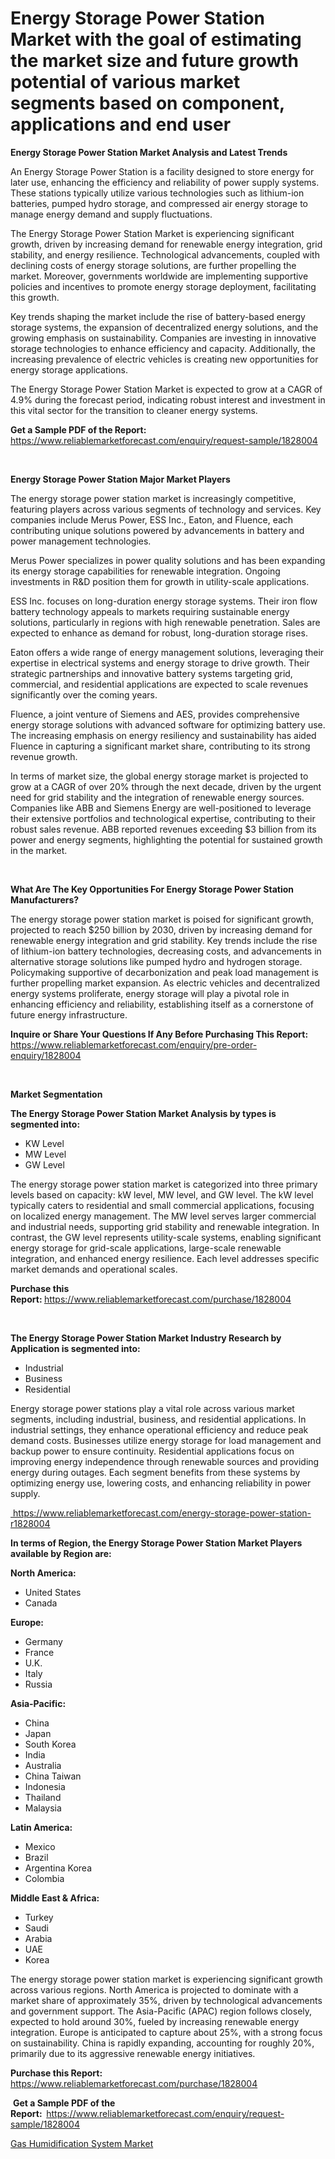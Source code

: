 <p><h1>Energy Storage Power Station Market with the goal of estimating the market size and future growth potential of various market segments based on component, applications and end user</h1></p><p><strong>Energy Storage Power Station Market Analysis and Latest Trends</strong></p>
<p><p>An Energy Storage Power Station is a facility designed to store energy for later use, enhancing the efficiency and reliability of power supply systems. These stations typically utilize various technologies such as lithium-ion batteries, pumped hydro storage, and compressed air energy storage to manage energy demand and supply fluctuations.</p><p>The Energy Storage Power Station Market is experiencing significant growth, driven by increasing demand for renewable energy integration, grid stability, and energy resilience. Technological advancements, coupled with declining costs of energy storage solutions, are further propelling the market. Moreover, governments worldwide are implementing supportive policies and incentives to promote energy storage deployment, facilitating this growth.</p><p>Key trends shaping the market include the rise of battery-based energy storage systems, the expansion of decentralized energy solutions, and the growing emphasis on sustainability. Companies are investing in innovative storage technologies to enhance efficiency and capacity. Additionally, the increasing prevalence of electric vehicles is creating new opportunities for energy storage applications.</p><p>The Energy Storage Power Station Market is expected to grow at a CAGR of 4.9% during the forecast period, indicating robust interest and investment in this vital sector for the transition to cleaner energy systems.</p></p>
<p><strong>Get a Sample PDF of the Report:&nbsp;</strong> <a href="https://www.reliablemarketforecast.com/enquiry/request-sample/1828004?utm_campaign=1102&utm_medium=2&utm_source=Github&utm_content=ia&utm_term=19022025&utm_id=energy-storage-power-station">https://www.reliablemarketforecast.com/enquiry/request-sample/1828004</a></p>
<p>&nbsp;</p>
<p><strong>Energy Storage Power Station Major Market Players</strong></p>
<p><p>The energy storage power station market is increasingly competitive, featuring players across various segments of technology and services. Key companies include Merus Power, ESS Inc., Eaton, and Fluence, each contributing unique solutions powered by advancements in battery and power management technologies.</p><p>Merus Power specializes in power quality solutions and has been expanding its energy storage capabilities for renewable integration. Ongoing investments in R&D position them for growth in utility-scale applications.</p><p>ESS Inc. focuses on long-duration energy storage systems. Their iron flow battery technology appeals to markets requiring sustainable energy solutions, particularly in regions with high renewable penetration. Sales are expected to enhance as demand for robust, long-duration storage rises.</p><p>Eaton offers a wide range of energy management solutions, leveraging their expertise in electrical systems and energy storage to drive growth. Their strategic partnerships and innovative battery systems targeting grid, commercial, and residential applications are expected to scale revenues significantly over the coming years.</p><p>Fluence, a joint venture of Siemens and AES, provides comprehensive energy storage solutions with advanced software for optimizing battery use. The increasing emphasis on energy resiliency and sustainability has aided Fluence in capturing a significant market share, contributing to its strong revenue growth.</p><p>In terms of market size, the global energy storage market is projected to grow at a CAGR of over 20% through the next decade, driven by the urgent need for grid stability and the integration of renewable energy sources. Companies like ABB and Siemens Energy are well-positioned to leverage their extensive portfolios and technological expertise, contributing to their robust sales revenue. ABB reported revenues exceeding $3 billion from its power and energy segments, highlighting the potential for sustained growth in the market.</p></p>
<p>&nbsp;</p>
<p><strong>What Are The Key Opportunities For Energy Storage Power Station Manufacturers?</strong></p>
<p><p>The energy storage power station market is poised for significant growth, projected to reach $250 billion by 2030, driven by increasing demand for renewable energy integration and grid stability. Key trends include the rise of lithium-ion battery technologies, decreasing costs, and advancements in alternative storage solutions like pumped hydro and hydrogen storage. Policymaking supportive of decarbonization and peak load management is further propelling market expansion. As electric vehicles and decentralized energy systems proliferate, energy storage will play a pivotal role in enhancing efficiency and reliability, establishing itself as a cornerstone of future energy infrastructure.</p></p>
<p><strong>Inquire or Share Your Questions If Any Before Purchasing This Report:</strong> <a href="https://www.reliablemarketforecast.com/enquiry/pre-order-enquiry/1828004?utm_campaign=1102&utm_medium=2&utm_source=Github&utm_content=ia&utm_term=19022025&utm_id=energy-storage-power-station">https://www.reliablemarketforecast.com/enquiry/pre-order-enquiry/1828004</a></p>
<p>&nbsp;</p>
<p><strong>Market Segmentation</strong></p>
<p><strong>The Energy Storage Power Station Market Analysis by types is segmented into:</strong></p>
<p><ul><li>KW Level</li><li>MW Level</li><li>GW Level</li></ul></p>
<p><p>The energy storage power station market is categorized into three primary levels based on capacity: kW level, MW level, and GW level. The kW level typically caters to residential and small commercial applications, focusing on localized energy management. The MW level serves larger commercial and industrial needs, supporting grid stability and renewable integration. In contrast, the GW level represents utility-scale systems, enabling significant energy storage for grid-scale applications, large-scale renewable integration, and enhanced energy resilience. Each level addresses specific market demands and operational scales.</p></p>
<p><strong>Purchase this Report:&nbsp;</strong><a href="https://www.reliablemarketforecast.com/purchase/1828004?utm_campaign=1102&utm_medium=2&utm_source=Github&utm_content=ia&utm_term=19022025&utm_id=energy-storage-power-station">https://www.reliablemarketforecast.com/purchase/1828004</a></p>
<p>&nbsp;</p>
<p><strong>The Energy Storage Power Station Market Industry Research by Application is segmented into:</strong></p>
<p><ul><li>Industrial</li><li>Business</li><li>Residential</li></ul></p>
<p><p>Energy storage power stations play a vital role across various market segments, including industrial, business, and residential applications. In industrial settings, they enhance operational efficiency and reduce peak demand costs. Businesses utilize energy storage for load management and backup power to ensure continuity. Residential applications focus on improving energy independence through renewable sources and providing energy during outages. Each segment benefits from these systems by optimizing energy use, lowering costs, and enhancing reliability in power supply.</p></p>
<p><a href="https://www.reliablemarketforecast.com/energy-storage-power-station-r1828004?utm_campaign=1102&utm_medium=2&utm_source=Github&utm_content=ia&utm_term=19022025&utm_id=energy-storage-power-station">&nbsp;https://www.reliablemarketforecast.com/energy-storage-power-station-r1828004</a></p>
<p><strong>In terms of Region, the Energy Storage Power Station Market Players available by Region are:</strong></p>
<p>
    <p> <strong> North America: </strong>
        <ul>
            <li>United States</li>
            <li>Canada</li>
        </ul>
        </p> 
    <p> <strong> Europe: </strong>
        <ul>
            <li>Germany</li>
            <li>France</li>
            <li>U.K.</li>
            <li>Italy</li>
            <li>Russia</li>
        </ul>
        </p> 
    <p> <strong> Asia-Pacific: </strong>
        <ul>
            <li>China</li>
            <li>Japan</li>
            <li>South Korea</li>
            <li>India</li>
            <li>Australia</li>
            <li>China Taiwan</li>
            <li>Indonesia</li>
            <li>Thailand</li>
            <li>Malaysia</li>
        </ul>
        </p> 
    <p> <strong> Latin America: </strong>
        <ul>
            <li>Mexico</li>
            <li>Brazil</li>
            <li>Argentina Korea</li>
            <li>Colombia</li>
        </ul>
        </p> 
    <p> <strong> Middle East & Africa: </strong>
        <ul>
            <li>Turkey</li>
            <li>Saudi</li>
            <li>Arabia</li>
            <li>UAE</li>
            <li>Korea</li>
        </ul>
    </p>
    </p>
<p><p>The energy storage power station market is experiencing significant growth across various regions. North America is projected to dominate with a market share of approximately 35%, driven by technological advancements and government support. The Asia-Pacific (APAC) region follows closely, expected to hold around 30%, fueled by increasing renewable energy integration. Europe is anticipated to capture about 25%, with a strong focus on sustainability. China is rapidly expanding, accounting for roughly 20%, primarily due to its aggressive renewable energy initiatives.</p></p>
<p><strong>Purchase this Report: </strong><a href="https://www.reliablemarketforecast.com/purchase/1828004?utm_campaign=1102&utm_medium=2&utm_source=Github&utm_content=ia&utm_term=19022025&utm_id=energy-storage-power-station">https://www.reliablemarketforecast.com/purchase/1828004</a></p>
<p>&nbsp;<strong>Get a Sample PDF of the Report:&nbsp;&nbsp;</strong><a href="https://www.reliablemarketforecast.com/enquiry/request-sample/1828004?utm_campaign=1102&utm_medium=2&utm_source=Github&utm_content=ia&utm_term=19022025&utm_id=energy-storage-power-station">https://www.reliablemarketforecast.com/enquiry/request-sample/1828004</a></p>
<p><strong></strong></p>
<p><p><a href="https://github.com/vimar16th/Market-Research-Report-List-7/blob/main/gas-humidification-system-market.md?utm_campaign=1102&utm_medium=2&utm_source=Github&utm_content=ia&utm_term=19022025&utm_id=energy-storage-power-station">Gas Humidification System Market</a></p></p>